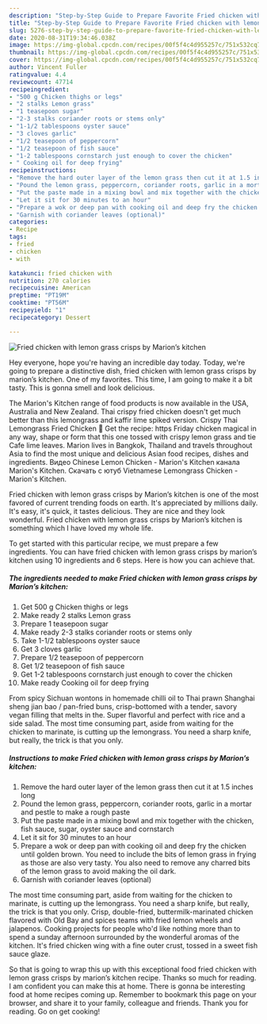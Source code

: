 ```yaml
---
description: "Step-by-Step Guide to Prepare Favorite Fried chicken with lemon grass crisps by Marion’s kitchen"
title: "Step-by-Step Guide to Prepare Favorite Fried chicken with lemon grass crisps by Marion’s kitchen"
slug: 5276-step-by-step-guide-to-prepare-favorite-fried-chicken-with-lemon-grass-crisps-by-marions-kitchen
date: 2020-08-31T19:34:46.038Z
image: https://img-global.cpcdn.com/recipes/00f5f4c4d955257c/751x532cq70/fried-chicken-with-lemon-grass-crisps-by-marions-kitchen-recipe-main-photo.jpg
thumbnail: https://img-global.cpcdn.com/recipes/00f5f4c4d955257c/751x532cq70/fried-chicken-with-lemon-grass-crisps-by-marions-kitchen-recipe-main-photo.jpg
cover: https://img-global.cpcdn.com/recipes/00f5f4c4d955257c/751x532cq70/fried-chicken-with-lemon-grass-crisps-by-marions-kitchen-recipe-main-photo.jpg
author: Vincent Fuller
ratingvalue: 4.4
reviewcount: 47714
recipeingredient:
- "500 g Chicken thighs or legs"
- "2 stalks Lemon grass"
- "1 teasepoon sugar"
- "2-3 stalks coriander roots or stems only"
- "1-1/2 tablespoons oyster sauce"
- "3 cloves garlic"
- "1/2 teasepoon of peppercorn"
- "1/2 teasepoon of fish sauce"
- "1-2 tablespoons cornstarch just enough to cover the chicken"
- " Cooking oil for deep frying"
recipeinstructions:
- "Remove the hard outer layer of the lemon grass then cut it at 1.5 inches long"
- "Pound the lemon grass, peppercorn, coriander roots, garlic in a mortar and pestle to make a rough paste"
- "Put the paste made in a mixing bowl and mix together with the chicken, fish sauce, sugar, oyster sauce and cornstarch"
- "Let it sit for 30 minutes to an hour"
- "Prepare a wok or deep pan with cooking oil and deep fry the chicken until golden brown. You need to include the bits of lemon grass in frying as those are also very tasty. You also need to remove any charred bits of the lemon grass to avoid making the oil dark."
- "Garnish with coriander leaves (optional)"
categories:
- Recipe
tags:
- fried
- chicken
- with

katakunci: fried chicken with 
nutrition: 270 calories
recipecuisine: American
preptime: "PT19M"
cooktime: "PT56M"
recipeyield: "1"
recipecategory: Dessert

---
```



![Fried chicken with lemon grass crisps by Marion’s kitchen](https://img-global.cpcdn.com/recipes/00f5f4c4d955257c/751x532cq70/fried-chicken-with-lemon-grass-crisps-by-marions-kitchen-recipe-main-photo.jpg)

Hey everyone, hope you're having an incredible day today. Today, we're going to prepare a distinctive dish, fried chicken with lemon grass crisps by marion’s kitchen. One of my favorites. This time, I am going to make it a bit tasty. This is gonna smell and look delicious.

The Marion&#39;s Kitchen range of food products is now available in the USA, Australia and New Zealand. Thai crispy fried chicken doesn&#39;t get much better than this lemongrass and kaffir lime spiked version. Crispy Thai Lemongrass Fried Chicken 💯 Get the recipe: https Friday chicken magical in any way, shape or form that this one tossed with crispy lemon grass and tie Cafe lime leaves. Marion lives in Bangkok, Thailand and travels throughout Asia to find the most unique and delicious Asian food recipes, dishes and ingredients. Видео Chinese Lemon Chicken - Marion&#39;s Kitchen канала Marion&#39;s Kitchen. Скачать с ютуб Vietnamese Lemongrass Chicken - Marion&#39;s Kitchen.

Fried chicken with lemon grass crisps by Marion’s kitchen is one of the most favored of current trending foods on earth. It's appreciated by millions daily. It's easy, it's quick, it tastes delicious. They are nice and they look wonderful. Fried chicken with lemon grass crisps by Marion’s kitchen is something which I have loved my whole life.


To get started with this particular recipe, we must prepare a few ingredients. You can have fried chicken with lemon grass crisps by marion’s kitchen using 10 ingredients and 6 steps. Here is how you can achieve that.

<!--inarticleads1-->

##### The ingredients needed to make Fried chicken with lemon grass crisps by Marion’s kitchen:

1. Get 500 g Chicken thighs or legs
1. Make ready 2 stalks Lemon grass
1. Prepare 1 teasepoon sugar
1. Make ready 2-3 stalks coriander roots or stems only
1. Take 1-1/2 tablespoons oyster sauce
1. Get 3 cloves garlic
1. Prepare 1/2 teasepoon of peppercorn
1. Get 1/2 teasepoon of fish sauce
1. Get 1-2 tablespoons cornstarch just enough to cover the chicken
1. Make ready  Cooking oil for deep frying


From spicy Sichuan wontons in homemade chilli oil to Thai prawn Shanghai sheng jian bao / pan-fried buns, crisp-bottomed with a tender, savory vegan filling that melts in the. Super flavorful and perfect with rice and a side salad. The most time consuming part, aside from waiting for the chicken to marinate, is cutting up the lemongrass. You need a sharp knife, but really, the trick is that you only. 

<!--inarticleads2-->

##### Instructions to make Fried chicken with lemon grass crisps by Marion’s kitchen:

1. Remove the hard outer layer of the lemon grass then cut it at 1.5 inches long
1. Pound the lemon grass, peppercorn, coriander roots, garlic in a mortar and pestle to make a rough paste
1. Put the paste made in a mixing bowl and mix together with the chicken, fish sauce, sugar, oyster sauce and cornstarch
1. Let it sit for 30 minutes to an hour
1. Prepare a wok or deep pan with cooking oil and deep fry the chicken until golden brown. You need to include the bits of lemon grass in frying as those are also very tasty. You also need to remove any charred bits of the lemon grass to avoid making the oil dark.
1. Garnish with coriander leaves (optional)


The most time consuming part, aside from waiting for the chicken to marinate, is cutting up the lemongrass. You need a sharp knife, but really, the trick is that you only. Crisp, double-fried, buttermilk-marinated chicken flavored with Old Bay and spices teams with fried lemon wheels and jalapenos. Cooking projects for people who&#39;d like nothing more than to spend a sunday afternoon surrounded by the wonderful aromas of the kitchen. It&#39;s fried chicken wing with a fine outer crust, tossed in a sweet fish sauce glaze. 

So that is going to wrap this up with this exceptional food fried chicken with lemon grass crisps by marion’s kitchen recipe. Thanks so much for reading. I am confident you can make this at home. There is gonna be interesting food at home recipes coming up. Remember to bookmark this page on your browser, and share it to your family, colleague and friends. Thank you for reading. Go on get cooking!

